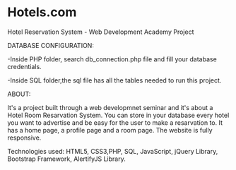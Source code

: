 # Hotels.com
Hotel Reservation System -  Web Development Academy Project

DATABASE CONFIGURATION:

-Inside PHP folder, search db_connection.php file and fill your database credentials.

-Inside SQL folder,the sql file has all the tables needed to run this project.

ABOUT:

  It's a project built through a web developmnet seminar and it's about a Hotel Room Resarvation System.
  You can store in your database every hotel you want to advertise and be easy for the user to make a resarvation to.
  It has a home page, a profile page and a room page. The website is fully responsive.
  
Technologies used: HTML5, CSS3,PHP, SQL, JavaScript, jQuery Library, Bootstrap Framework, AlertifyJS Library.
